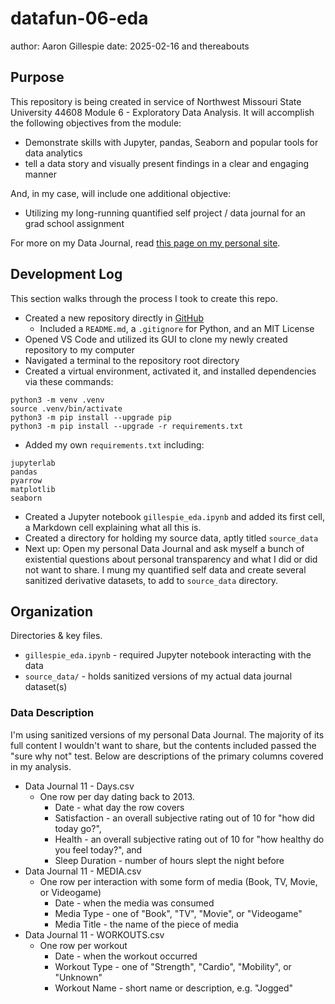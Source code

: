# datafun-06-eda

author: Aaron Gillespie
date: 2025-02-16 and thereabouts

## Purpose

This repository is being created in service of Northwest Missouri State University 44608 Module 6 - Exploratory Data Analysis. It will accomplish the following objectives from the module:

- Demonstrate skills with Jupyter, pandas, Seaborn and popular tools for data analytics
- tell a data story and visually present findings in a clear and engaging manner

And, in my case, will include one additional objective:

- Utilizing my long-running quantified self project / data journal for an grad school assignment

For more on my Data Journal, read [this page on my personal site](https://aarongilly.com/Pages/Data-Journal).

## Development Log

This section walks through the process I took to create this repo.

- Created a new repository directly in [GitHub](https://github.com/)
  - Included a `README.md`, a `.gitignore` for Python, and an MIT License
- Opened VS Code and utilized its GUI to clone my newly created repository to my computer
- Navigated a terminal to the repository root directory
- Created a virtual environment, activated it, and installed dependencies via these commands:

```shell
python3 -m venv .venv  
source .venv/bin/activate
python3 -m pip install --upgrade pip  
python3 -m pip install --upgrade -r requirements.txt
```

- Added my own `requirements.txt` including:

```plaintext
jupyterlab
pandas
pyarrow
matplotlib
seaborn
```

- Created a Jupyter notebook `gillespie_eda.ipynb` and added its first cell, a Markdown cell explaining what all this is.
- Created a directory for holding my source data, aptly titled `source_data`
- Next up: Open my personal Data Journal and ask myself a bunch of existential questions about personal transparency and what I did or did not want to share. I mung my quantified self data and create several sanitized derivative datasets, to add to `source_data` directory.

## Organization

Directories & key files.

- `gillespie_eda.ipynb` - required Jupyter notebook interacting with the data
- `source_data/` - holds sanitized versions of my actual data journal dataset(s)

### Data Description

I'm using sanitized versions of my personal Data Journal. The majority of its full content I wouldn't want to share, but the contents included passed the "sure why not" test. Below are descriptions of the primary columns covered in my analysis.

- Data Journal 11 - Days.csv
  - One row per day dating back to 2013.
    - Date - what day the row covers
    - Satisfaction - an overall subjective rating out of 10 for "how did today go?", 
    - Health - an overall subjective rating out of 10 for "how healthy do you feel today?", and 
    - Sleep Duration - number of hours slept the night before
- Data Journal 11 - MEDIA.csv
  - One row per interaction with some form of media (Book, TV, Movie, or Videogame)
    - Date - when the media was consumed
    - Media Type - one of "Book", "TV", "Movie", or "Videogame"
    - Media Title - the name of the piece of media
- Data Journal 11 - WORKOUTS.csv
  - One row per workout
    - Date - when the workout occurred
    - Workout Type - one of "Strength", "Cardio", "Mobility", or "Unknown"
    - Workout Name - short name or description, e.g. "Jogged"